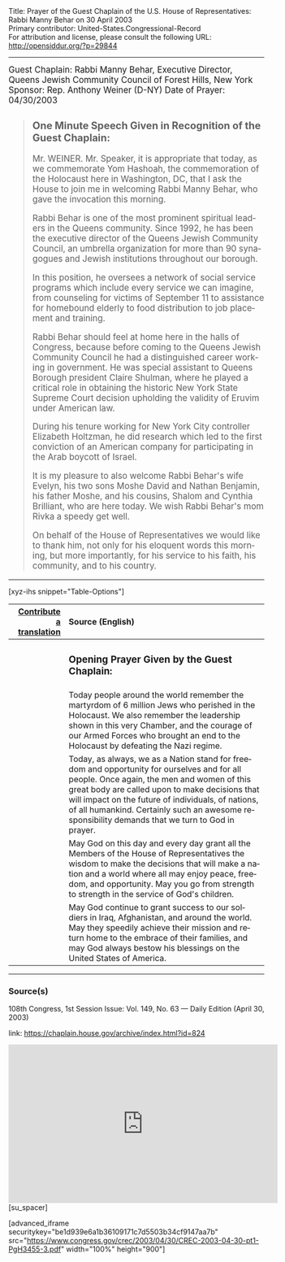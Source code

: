<html>
<head></head>
<body>
Title: Prayer of the Guest Chaplain of the U.S. House of Representatives: Rabbi Manny Behar on 30 April 2003<br />
Primary contributor: United-States.Congressional-Record<br />
For attribution and license, please consult the following URL: <a href="http://opensiddur.org/?p=29844">http://opensiddur.org/?p=29844</a>
<p />
<hr />

<div class="english" lang="en" style="font-size:1.2em;">
Guest Chaplain: Rabbi Manny Behar, Executive Director, Queens Jewish Community Council of Forest Hills, New York
Sponsor: Rep. Anthony Weiner (D-NY)
Date of Prayer: 04/30/2003

<!-- -->
<blockquote>
<h3>One Minute Speech Given in Recognition of the Guest Chaplain:</h3>

Mr. WEINER. Mr. Speaker, it is appropriate that today, as we commemorate Yom Hashoah, the commemoration of the Holocaust here in Washington, DC, that I ask the House to join me in welcoming Rabbi Manny Behar, who gave the invocation this morning.

Rabbi Behar is one of the most prominent spiritual leaders in the Queens community. Since 1992, he has been the executive director of the Queens Jewish Community Council, an umbrella organization for more than 90 synagogues and Jewish institutions throughout our borough.

In this position, he oversees a network of social service programs which include every service we can imagine, from counseling for victims of September 11 to assistance for homebound elderly to food distribution to job placement and training.

Rabbi Behar should feel at home here in the halls of Congress, because before coming to the Queens Jewish Community Council he had a distinguished career working in government. He was special assistant to Queens Borough president Claire Shulman, where he played a critical role in obtaining the historic New York State Supreme Court decision upholding the validity of Eruvim under American law.

During his tenure working for New York City controller Elizabeth Holtzman, he did research which led to the first conviction of an American company for participating in the Arab boycott of Israel.

It is my pleasure to also welcome Rabbi Behar's wife Evelyn, his two sons Moshe David and Nathan Benjamin, his father Moshe, and his cousins, Shalom and Cynthia Brilliant, who are here today. We wish Rabbi Behar's mom Rivka a speedy get well.

On behalf of the House of Representatives we would like to thank him, not only for his eloquent words this morning, but more importantly, for his service to his faith, his community, and to his country.
</blockquote>
</div>

<hr />

[xyz-ihs snippet="Table-Options"]<table style="margin-left: auto; margin-right: auto;" class="draggable">
<thead><tr><th id="x" style="text-align: right;"><a href="/contributing/upload/">Contribute a translation</a></th><th style="text-align: left;">Source (English)</th></tr></thead>
<tbody>
<tr><td style="vertical-align:top;">
<div class="liturgy" lang="he">

</span></div></td>
 
<td style="vertical-align:top;">
<div class="english" lang="en">
<h3>Opening Prayer Given by the Guest Chaplain:</h3>
</div></td></tr>

<tr><td style="vertical-align:top;">
<div class="liturgy" lang="he">

</span></div></td>
 
<td style="vertical-align:top;">
<div class="english" lang="en">
Today 
people around the world 
remember the martyrdom of 6 million Jews 
who perished in the Holocaust. 
We also remember the leadership 
shown in this very Chamber,
and the courage of our Armed Forces 
who brought an end to the Holocaust 
by defeating the Nazi regime.
</div></td></tr>

<tr><td style="vertical-align:top;">
<div class="liturgy" lang="he">

</span></div></td>
 
<td style="vertical-align:top;">
<div class="english" lang="en">
Today, 
as always, 
we as a Nation stand 
for freedom 
and opportunity 
for ourselves 
and for all people. 
Once again, 
the men and women of this great body 
are called upon to make decisions 
that will impact on the future of individuals, 
of nations, 
of all humankind. 
Certainly 
such an awesome responsibility demands 
that we turn to God in prayer.
</div></td></tr>

<tr><td style="vertical-align:top;">
<div class="liturgy" lang="he">

</span></div></td>
 
<td style="vertical-align:top;">
<div class="english" lang="en">
May God on this day 
and every day 
grant all the Members of the House of Representatives 
the wisdom to make the decisions 
that will make a nation 
and a world 
where all may enjoy peace, 
freedom, 
and opportunity. 
May you go from strength to strength 
in the service of God's children.
</div></td></tr>

<tr><td style="vertical-align:top;">
<div class="liturgy" lang="he">

</span></div></td>
 
<td style="vertical-align:top;">
<div class="english" lang="en">
May God continue 
to grant success 
to our soldiers 
in Iraq, 
Afghanistan, 
and around the world. 
May they speedily achieve their mission 
and return home to the embrace of their families, 
and may God always bestow his blessings 
on the United States of America.
</div></td></tr>
</tbody></table>

<hr />

<h3>Source(s)</h3>

108th Congress, 1st Session
Issue: Vol. 149, No. 63 — Daily Edition (April 30, 2003)

link: <a href="https://chaplain.house.gov/archive/index.html?id=824">https://chaplain.house.gov/archive/index.html?id=824</a>

<iframe width=530 height=312 src='https://www.c-span.org/video/standalone/?c4506992/user-clip-rabbi-manny-behar-queens-jewish-community-council-forest-hills-ny' allowfullscreen='allowfullscreen' frameborder=0></iframe>[su_spacer]

[advanced_iframe securitykey="be1d939e6a1b36109171c7d5503b34cf9147aa7b" src="https://www.congress.gov/crec/2003/04/30/CREC-2003-04-30-pt1-PgH3455-3.pdf" width="100%" height="900"]
</body>
</html>